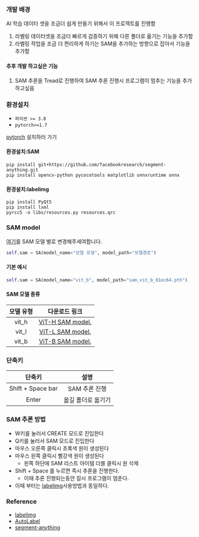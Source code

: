 ### 개발 배경
AI 학습 데이터 셋을 조금더 쉽게 만들기 위해서 이 프로젝트를 진행함 
1. 라벨링 데이터셋을 조금더 빠르게 검증하기 위해 다른 폴더로 옮기는 기능을 추가함
2. 라벨링 작업을 조금 더 편리하게 하기는 SAM을 추가하는 방향으로 잡아서 기능을 추가함
#### 추후 개발 하고싶은 기능
1. SAM 추론을 Tread로 진행하여 SAM 추론 진행시 프로그램이 멈추는 기능을 추가하고싶음
### 환경설치
- `파이썬 >= 3.8`
- `pytorch>=1.7`

[pytorch](https://pytorch.org/get-started/locally/) 설치하러 가기
#### 환경설치:SAM
```
pip install git+https://github.com/facebookresearch/segment-anything.git
pip install opencv-python pycocotools matplotlib onnxruntime onnx
```
#### 환경설치:labelimg
```
pip install PyQt5
pip install lxml
pyrcc5 -o libs/resources.py resources.qrc
```
### SAM model
[여기](https://github.com/haruItG/labelImg_revision/blob/main/labelImg.py#L109)를 SAM 모델 별로 변경해주세여합니다.
```python
self.sam = SA(model_name="모델 유형", model_path="모델경로")
```
#### 기본 예시
``` python
self.sam = SA(model_name="vit_b", model_path="sam_vit_b_01ec64.pth")
```
#### SAM 모델 종류
| 모델 유형 | 다운로드 링크 |
| :--: | :--: |
| vit_h | [ViT-H SAM model.](https://dl.fbaipublicfiles.com/segment_anything/sam_vit_h_4b8939.pth) |
| vit_l | [ViT-L SAM model.](https://dl.fbaipublicfiles.com/segment_anything/sam_vit_l_0b3195.pth) |
| vit_b | [ViT-B SAM model.](https://dl.fbaipublicfiles.com/segment_anything/sam_vit_b_01ec64.pth) |
### 단축키
| 단축키 | 설명 |
| :--: | :--: |
| Shift + Space bar | SAM 추론 진행 |
| Enter | 옮길 폴더로 옮기기 |

### SAM 추론 방법
- W키를 눌러서 CREATE 모드로 진입한다 
- Q키를 눌러서 SAM 모드로 진입한다
- 마우스 오른쪽 클릭시 초록색 원이 생성된다
- 마우스 왼쪽 클릭시 빨강색 원이 생성된다
  - 왼쪽 하단에 SAM 리스트 아이템 더블 클릭시 원 삭제
- Shift + Space 를 누르면 즉시 추론을 진행한다.
  - 이때 추론 진행되는동안 잠시 프로그램이 멈춘다.
- 이때 부터는 [labelimg](https://github.com/HumanSignal/labelImg)사용방법과 동일하다.



### Reference
- [labelimg](https://github.com/HumanSignal/labelImg)
- [AutoLabel](https://github.com/qpal147147/AutoLabel)
- [segment-anything](https://github.com/facebookresearch/segment-anything)
